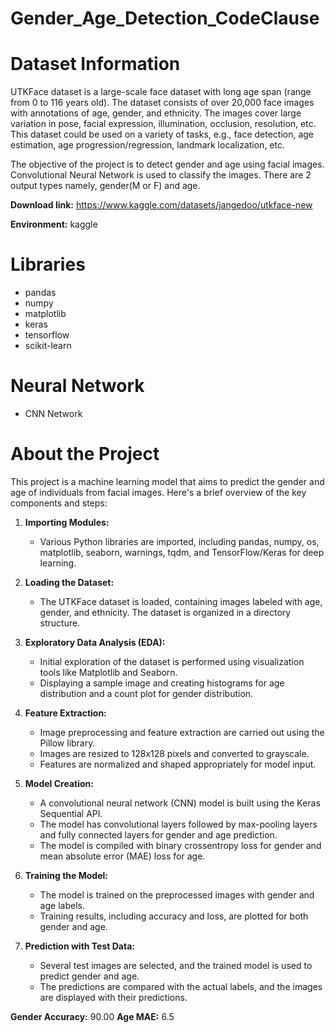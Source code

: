 # Gender_Age_Detection_CodeClause

# Dataset Information

UTKFace dataset is a large-scale face dataset with long age span (range from 0 to 116 years old). The dataset consists of over 20,000 face images with annotations of age, gender, and ethnicity. The images cover large variation in pose, facial expression, illumination, occlusion, resolution, etc. This dataset could be used on a variety of tasks, e.g., face detection, age estimation, age progression/regression, landmark localization, etc.

The objective of the project is to detect gender and age using facial images. Convolutional Neural Network is used to classify the images. There are 2 output types namely, gender(M or F) and age.

**Download link:** https://www.kaggle.com/datasets/jangedoo/utkface-new

**Environment:** kaggle

# Libraries

- pandas
- numpy
- matplotlib
- keras
- tensorflow
- scikit-learn

# Neural Network

- CNN Network


# About the Project
This project is a machine learning model that aims to predict the gender and age of individuals from facial images. Here's a brief overview of the key components and steps:

1. **Importing Modules:**
   - Various Python libraries are imported, including pandas, numpy, os, matplotlib, seaborn, warnings, tqdm, and TensorFlow/Keras for deep learning.

2. **Loading the Dataset:**
   - The UTKFace dataset is loaded, containing images labeled with age, gender, and ethnicity. The dataset is organized in a directory structure.

3. **Exploratory Data Analysis (EDA):**
   - Initial exploration of the dataset is performed using visualization tools like Matplotlib and Seaborn.
   - Displaying a sample image and creating histograms for age distribution and a count plot for gender distribution.

4. **Feature Extraction:**
   - Image preprocessing and feature extraction are carried out using the Pillow library.
   - Images are resized to 128x128 pixels and converted to grayscale.
   - Features are normalized and shaped appropriately for model input.

5. **Model Creation:**
   - A convolutional neural network (CNN) model is built using the Keras Sequential API.
   - The model has convolutional layers followed by max-pooling layers and fully connected layers for gender and age prediction.
   - The model is compiled with binary crossentropy loss for gender and mean absolute error (MAE) loss for age.

6. **Training the Model:**
   - The model is trained on the preprocessed images with gender and age labels.
   - Training results, including accuracy and loss, are plotted for both gender and age.

7. **Prediction with Test Data:**
   - Several test images are selected, and the trained model is used to predict gender and age.
   - The predictions are compared with the actual labels, and the images are displayed with their predictions.




  
**Gender Accuracy:** 90.00
**Age MAE:** 6.5


